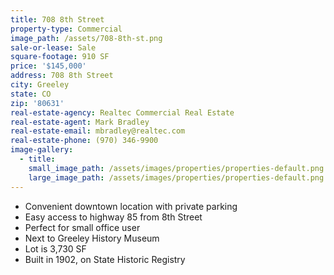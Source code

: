 ```yaml
---
title: 708 8th Street
property-type: Commercial
image_path: /assets/708-8th-st.png
sale-or-lease: Sale
square-footage: 910 SF
price: '$145,000'
address: 708 8th Street
city: Greeley
state: CO
zip: '80631'
real-estate-agency: Realtec Commercial Real Estate
real-estate-agent: Mark Bradley
real-estate-email: mbradley@realtec.com
real-estate-phone: (970) 346-9900
image-gallery:
  - title:
    small_image_path: /assets/images/properties/properties-default.png
    large_image_path: /assets/images/properties/properties-default.png
---
```



* Convenient downtown location with private parking
* Easy access to highway 85 from 8th Street
* Perfect for small office user
* Next to Greeley History Museum
* Lot is 3,730 SF
* Built in 1902, on State Historic Registry